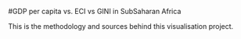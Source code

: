 #GDP per capita vs. ECI vs GINI in SubSaharan Africa 

This is the methodology and sources behind this visualisation project.

